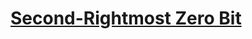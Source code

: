 # [Second-Rightmost Zero Bit](https://app.codesignal.com/arcade/code-arcade/corner-of-0s-and-1s/9nSj6DgqLDsBePJha/)
